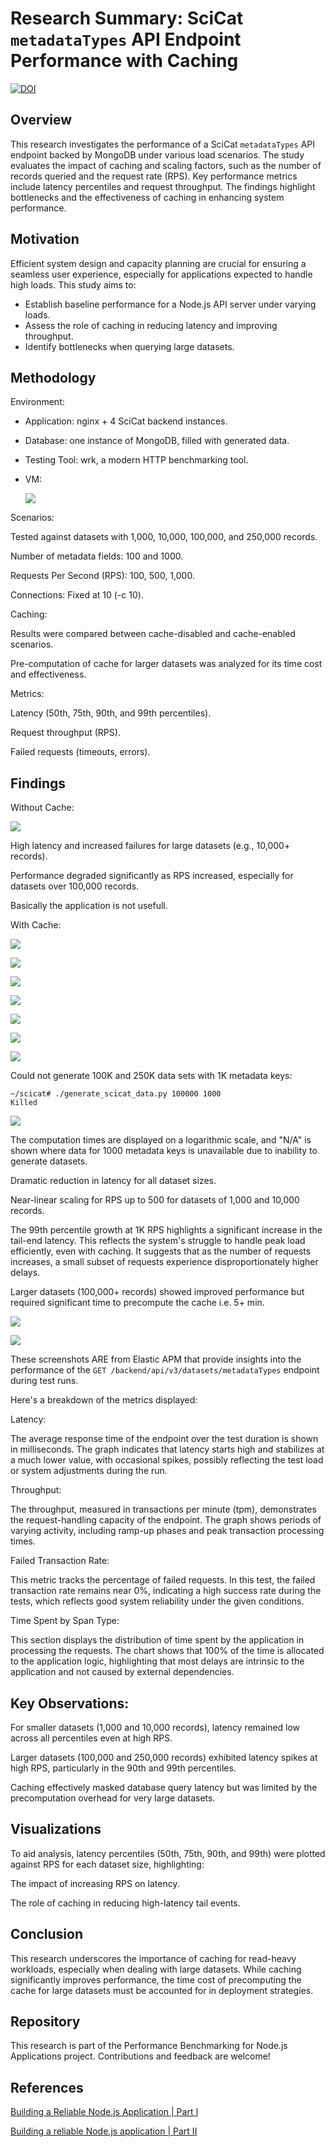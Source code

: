 # Research Summary: SciCat `metadataTypes` API Endpoint Performance with Caching

[![DOI](https://zenodo.org/badge/892709135.svg)](https://doi.org/10.5281/zenodo.15056189)

## Overview

This research investigates the performance of a SciCat `metadataTypes` API  endpoint backed by MongoDB under various load scenarios. The study evaluates the impact of caching and scaling factors, such as the number of records queried and the request rate (RPS). Key performance metrics include latency percentiles and request throughput. The findings highlight bottlenecks and the effectiveness of caching in enhancing system performance.

## Motivation

Efficient system design and capacity planning are crucial for ensuring a seamless user experience, especially for applications expected to handle high loads. This study aims to:

* Establish baseline performance for a Node.js API server under varying loads.
* Assess the role of caching in reducing latency and improving throughput.
* Identify bottlenecks when querying large datasets.

## Methodology

Environment:

* Application: nginx + 4 SciCat backend instances.
* Database: one instance of MongoDB, filled with generated data.
* Testing Tool: wrk, a modern HTTP benchmarking tool.
* VM:

  ![](assets/Screenshot_20241123_183021.png)

Scenarios:

Tested against datasets with 1,000, 10,000, 100,000, and 250,000 records.

Number of metadata fields: 100 and 1000.

Requests Per Second (RPS): 100, 500, 1,000.

Connections: Fixed at 10 (-c 10).

Caching:

Results were compared between cache-disabled and cache-enabled scenarios.

Pre-computation of cache for larger datasets was analyzed for its time cost and effectiveness.

Metrics:

Latency (50th, 75th, 90th, and 99th percentiles).

Request throughput (RPS).

Failed requests (timeouts, errors).

## Findings

Without Cache:

![](assets/nocache.png)

High latency and increased failures for large datasets (e.g., 10,000+ records).

Performance degraded significantly as RPS increased, especially for datasets over 100,000 records.

Basically the application is not usefull.

With Cache:

![](assets/cache_1K_records.png)

![](assets/cache_1K_meta_1K_records.png)

![](assets/cache_10K_records.png)

![](assets/cache_1K_meta_10K_records.png)

![](assets/cache_100K_records.png)

![](assets/cache_250K_records.png)

![](assets/deadend.webp)

Could not generate 100K and 250K data sets with 1K metadata keys:

```
~/scicat# ./generate_scicat_data.py 100000 1000
Killed
```

![](assets/cache_computaion.png)

The computation times are displayed on a logarithmic scale, and "N/A" is shown where data for 1000 metadata keys is unavailable due to inability to generate datasets.

Dramatic reduction in latency for all dataset sizes.

Near-linear scaling for RPS up to 500 for datasets of 1,000 and 10,000 records.

The 99th percentile growth at 1K RPS highlights a significant increase in the tail-end latency. This reflects the system's struggle to handle peak load efficiently, even with caching. It suggests that as the number of requests increases, a small subset of requests experience disproportionately higher delays.

Larger datasets (100,000+ records) showed improved performance but required significant time to precompute the cache i.e. 5+ min.

![](assets/Screenshot_20241123_042708.png)

![](assets/Screenshot_20241123_042740.png)

These screenshots ARE from Elastic APM that provide insights into the performance of the `GET /backend/api/v3/datasets/metadataTypes` endpoint during test runs. 

Here's a breakdown of the metrics displayed:

Latency:

The average response time of the endpoint over the test duration is shown in milliseconds. The graph indicates that latency starts high and stabilizes at a much lower value, with occasional spikes, possibly reflecting the test load or system adjustments during the run.

Throughput:

The throughput, measured in transactions per minute (tpm), demonstrates the request-handling capacity of the endpoint. The graph shows periods of varying activity, including ramp-up phases and peak transaction processing times.

Failed Transaction Rate:

This metric tracks the percentage of failed requests. In this test, the failed transaction rate remains near 0%, indicating a high success rate during the tests, which reflects good system reliability under the given conditions.

Time Spent by Span Type:

This section displays the distribution of time spent by the application in processing the requests. The chart shows that 100% of the time is allocated to the application logic, highlighting that most delays are intrinsic to the application and not caused by external dependencies.



## Key Observations:

For smaller datasets (1,000 and 10,000 records), latency remained low across all percentiles even at high RPS.

Larger datasets (100,000 and 250,000 records) exhibited latency spikes at high RPS, particularly in the 90th and 99th percentiles.

Caching effectively masked database query latency but was limited by the precomputation overhead for very large datasets.

## Visualizations

To aid analysis, latency percentiles (50th, 75th, 90th, and 99th) were plotted against RPS for each dataset size, highlighting:

The impact of increasing RPS on latency.

The role of caching in reducing high-latency tail events.

## Conclusion

This research underscores the importance of caching for read-heavy workloads, especially when dealing with large datasets. While caching significantly improves performance, the time cost of precomputing the cache for large datasets must be accounted for in deployment strategies. 

## Repository

This research is part of the Performance Benchmarking for Node.js Applications project. Contributions and feedback are welcome!

## References

[Building a Reliable Node.js Application | Part I](https://blog.platformatic.dev/building-a-reliable-nodejs-application-part-1)

[Building a reliable Node.js application | Part II](https://blog.platformatic.dev/building-a-reliable-nodejs-application-part-ii)
